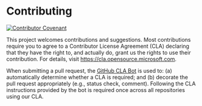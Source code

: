 # Contributing

[![Contributor Covenant](https://img.shields.io/badge/Contributor%20Covenant-2.1-4baaaa.svg)](code_of_conduct.md)

This project welcomes contributions and suggestions. Most contributions require you to agree to a Contributor License Agreement (CLA) declaring that they have the right to, and actually do, grant us the rights to use their contribution. For details, visit https://cla.opensource.microsoft.com.

When submitting a pull request, the [GitHub CLA Bot](https://github.com/apps/cla-bot) is used to: (a) automatically determine whether a CLA is required; and (b) decorate the pull request appropriately (e.g., status check, comment). Following the CLA instructions provided by the bot is required once across all repositories using our CLA.

